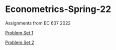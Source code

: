 # Econometrics-Spring-22
Assignments from EC 607 2022

[Problem Set 1](https://github.com/ojetton/Econometrics-Spring-22/blob/main/Problem-Set-1-Jetton.pdf)


[Problem Set 2](https://github.com/ojetton/Econometrics-Spring-22/blob/main/Problem-Set-2-Jetton.pdf)

